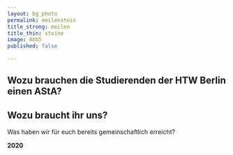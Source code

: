 ```yaml
---
layout: bg_photo
permalink: meilenstein
title_strong: meilen
title_thin: steine
image: Abb5
published: false

---
```

## Wozu brauchen die Studierenden der HTW Berlin einen AStA? 

## Wozu braucht ihr uns? 

Was haben wir für euch bereits gemeinschaftlich erreicht? 

**2020** 